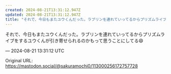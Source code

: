 ```yaml
---
created: 2024-08-21T13:31:12.947Z
updated: 2024-08-21T13:31:12.947Z
title: "それで、今日もまたユウくんだった。ラブリンを連れていってるからプリズムライブをす[...]"
---
```


<p>それで、今日もまたユウくんだった。ラブリンを連れていってるからプリズムライブをするユウくんが引き寄せられるのかもって思うことにしてる😄</p>

&mdash; 2024-08-21 13:31:12 UTC

Original URL: https://mastodon.social/@sakuramochi0/113000256172757728
